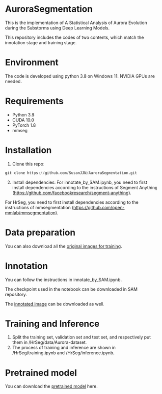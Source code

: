 # AuroraSegmentation

This is the implementation of A Statistical Analysis of Aurora Evolution during the Substorms using Deep Learning Models. 

This repository includes the codes of two contents, which match the innotation stage and training stage.

# Environment
The code is developed using python 3.8 on Windows 11. NVIDIA GPUs are needed.

# Requirements
* Python 3.8
* CUDA 10.0
* PyTorch 1.8
* mmseg

# Installation
1. Clone this repo:
```python
git clone https://github.com/SusanJJN/AuroraSegmentation.git
```
2. Install dependencies:
For innotate_by_SAM.ipynb, you need to first install dependencies according to the instructions of Segment Anything (https://github.com/facebookresearch/segment-anything).

For HrSeg, you need to first install dependencies according to the instructions of mmsegmentation (https://github.com/open-mmlab/mmsegmentation).

# Data preparation
You can also download all the [original images for training](https://github.com/SusanJJN/AuroraSegmentation/releases/download/v1.0/training_images.rar).

# Innotation
You can follow the instructions in innotate_by_SAM.ipynb. 

The checkpoint used in the notebook can be downloaded in SAM repository.

The [innotated image](https://github.com/SusanJJN/AuroraSegmentation/releases/download/v1.0/innotated_images.rar) can be downloaded as well.

# Training and Inference
1. Split the training set, validation set and test set, and respectively put them in /HrSeg/data/Aurora-dataset.
2. The process of training and inference are shown in /HrSeg/training.ipynb and /HrSeg/inference.ipynb.

# Pretrained model
You can download the [pretrained model](https://github.com/SusanJJN/AuroraSegmentation/releases/download/v1.0/checkpoint_hrseg.pth) here.
